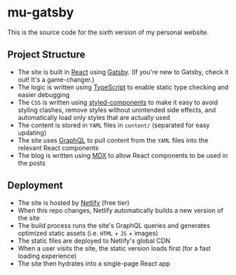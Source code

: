 # mu-gatsby

This is the source code for the sixth version of my personal website.

## Project Structure

- The site is built in [React](https://reactjs.org) using [Gatsby](https://www.gatsbyjs.org). (If you're new to Gatsby, check it out! It's a game-changer.)
- The logic is written using [TypeScript](https://www.typescriptlang.org) to enable static type checking and easier debugging
- The `CSS` is written using [styled-components](https://www.styled-components.com) to make it easy to avoid styling clashes, remove styles without unintended side effects, and automatically load only styles that are actually used
- The content is stored in `YAML` files in `content/` (separated for easy updating)
- The site uses [GraphQL](https://graphql.org) to pull content from the `YAML` files into the relevant React components
- The blog is written using [MDX](https://mdxjs.com) to allow React components to be used in the posts

## Deployment

- The site is hosted by [Netlify](https://www.netlify.com) (free tier)
- When this repo changes, Netlify automatically builds a new version of the site
- The build process runs the site's GraphQL queries and generates optimized static assets (i.e. `HTML` + `JS` + images)
- The static files are deployed to Netlify's global CDN
- When a user visits the site, the static version loads first (for a fast loading experience)
- The site then hydrates into a single-page React app
